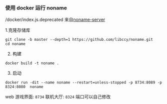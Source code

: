 ### 使用 docker 运行 noname

/docker/index.js.deprecated 来自[noname-server](https://github.com/nonameShijian/noname-server)

1.克隆存储库

```shell
git clone -b master --depth=1 https://github.com/libccy/noname.git
cd noname
```

2. 构建

```shell
docker build -t noname .
```

3. 启动

```shell
docker run -dit --name noname --restart=unless-stopped -p 8734:8089 -p 8324:8080  noname
```

web 游戏界面: `8734`
联机大厅: `8324`
端口可以自己修改
